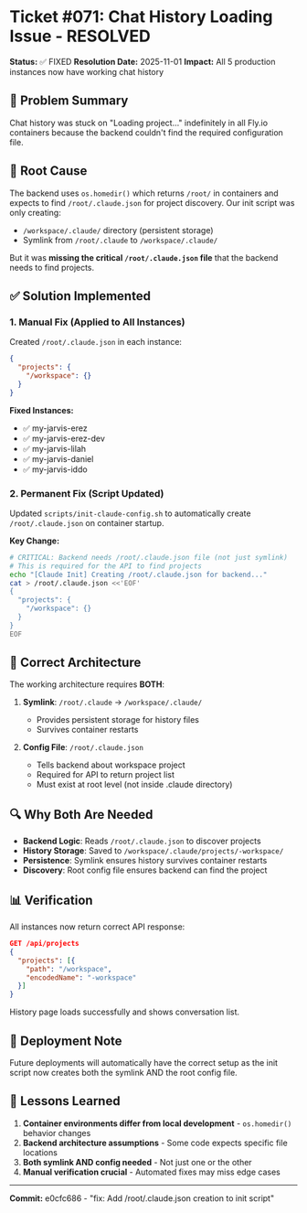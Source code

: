 # Ticket #071: Chat History Loading Issue - RESOLVED

**Status:** ✅ FIXED
**Resolution Date:** 2025-11-01
**Impact:** All 5 production instances now have working chat history

## 🎯 Problem Summary

Chat history was stuck on "Loading project..." indefinitely in all Fly.io containers because the backend couldn't find the required configuration file.

## 🔧 Root Cause

The backend uses `os.homedir()` which returns `/root/` in containers and expects to find `/root/.claude.json` for project discovery. Our init script was only creating:
- `/workspace/.claude/` directory (persistent storage)
- Symlink from `/root/.claude` to `/workspace/.claude/`

But it was **missing the critical `/root/.claude.json` file** that the backend needs to find projects.

## ✅ Solution Implemented

### 1. Manual Fix (Applied to All Instances)

Created `/root/.claude.json` in each instance:
```json
{
  "projects": {
    "/workspace": {}
  }
}
```

**Fixed Instances:**
- ✅ my-jarvis-erez
- ✅ my-jarvis-erez-dev
- ✅ my-jarvis-lilah
- ✅ my-jarvis-daniel
- ✅ my-jarvis-iddo

### 2. Permanent Fix (Script Updated)

Updated `scripts/init-claude-config.sh` to automatically create `/root/.claude.json` on container startup.

**Key Change:**
```bash
# CRITICAL: Backend needs /root/.claude.json file (not just symlink)
# This is required for the API to find projects
echo "[Claude Init] Creating /root/.claude.json for backend..."
cat > /root/.claude.json <<'EOF'
{
  "projects": {
    "/workspace": {}
  }
}
EOF
```

## 📐 Correct Architecture

The working architecture requires **BOTH**:

1. **Symlink**: `/root/.claude` → `/workspace/.claude/`
   - Provides persistent storage for history files
   - Survives container restarts

2. **Config File**: `/root/.claude.json`
   - Tells backend about workspace project
   - Required for API to return project list
   - Must exist at root level (not inside .claude directory)

## 🔍 Why Both Are Needed

- **Backend Logic**: Reads `/root/.claude.json` to discover projects
- **History Storage**: Saved to `/workspace/.claude/projects/-workspace/`
- **Persistence**: Symlink ensures history survives container restarts
- **Discovery**: Root config file ensures backend can find the project

## 📊 Verification

All instances now return correct API response:
```json
GET /api/projects
{
  "projects": [{
    "path": "/workspace",
    "encodedName": "-workspace"
  }]
}
```

History page loads successfully and shows conversation list.

## 🚀 Deployment Note

Future deployments will automatically have the correct setup as the init script now creates both the symlink AND the root config file.

## 📝 Lessons Learned

1. **Container environments differ from local development** - `os.homedir()` behavior changes
2. **Backend architecture assumptions** - Some code expects specific file locations
3. **Both symlink AND config needed** - Not just one or the other
4. **Manual verification crucial** - Automated fixes may miss edge cases

---

**Commit:** e0cfc686 - "fix: Add /root/.claude.json creation to init script"